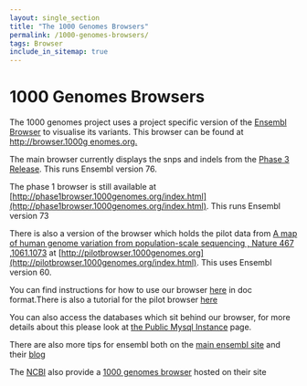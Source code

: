 ```yaml
---
layout: single_section
title: "The 1000 Genomes Browsers"
permalink: /1000-genomes-browsers/
tags: Browser
include_in_sitemap: true
---
```


# 1000 Genomes Browsers

The 1000 genomes project uses a project specific version of the [Ensembl Browser](http://www.ensembl.org) to visualise its variants. This browser can be found at [http://browser.1000g enomes.org.](http://browser.1000genomes.org)

The main browser currently displays the snps and indels from the [Phase 3 Release](ftp://ftp.1000genomes.ebi.ac.uk/vol1/ftp/release/20130502/). This runs Ensembl version 76.

The phase 1 browser is still available at [http://phase1browser.1000genomes.org/index.html](http://phase1browser.1000genomes.org/index.html). This runs Ensembl version 73

There is also a version of the browser which holds the pilot data from [A map of human genome variation from population-scale sequencing , Nature 467 ,1061.1073](http://www.nature.com/nature/journal/v467/n7319/full/nature09534.html) at [http://pilotbrowser.1000genomes.org](http://pilotbrowser.1000genomes.org/index.html). This uses Ensembl version 60.

You can find instructions for how to use our browser [here](ftp://ftp.1000genomes.ebi.ac.uk/vol1/ftp/technical/browser/1000genomes_browser_main_project_20110521/The_1000_Genomes_Browser_Tutorial.ensembl_65.doc) in doc format.There is also a tutorial for the pilot browser [here](/sites/1000genomes.org/files/documents/1000_genomes_browser_pilot_20110506.doc)

You can also access the databases which sit behind our browser, for more details about this please look at [the Public Mysql Instance](/node/517) page.

There are also more tips for ensembl both on the [main ensembl site](http://www.ensembl.org/info/website/tutorials/index.html) and their [blog](http://www.ensembl.info/)

The [NCBI](http://www.ncbi.nlm.nih.gov) also provide a [1000 genomes browser](http://www.ncbi.nlm.nih.gov/variation/tools/1000genomes/) hosted on their site

